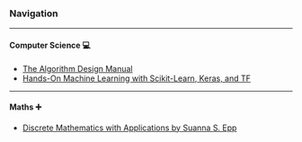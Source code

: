 ### Navigation
---
#### Computer Science :computer:
- [The Algorithm Design Manual](book_1)
- [Hands-On Machine Learning with Scikit-Learn, Keras, and TF](book_3)
---
#### Maths :heavy_plus_sign:
- [Discrete Mathematics with Applications by Suanna S. Epp](book_2)
